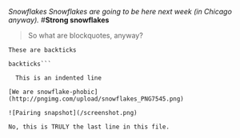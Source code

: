 *Snowflakes*
_Snowflakes are going to be here next week (in Chicago anyway)._
#__Strong snowflakes__

> So what are blockquotes, anyway?

`These are backticks`

```These are triple
backticks```

  This is an indented line

[We are snowflake-phobic](http://pngimg.com/upload/snowflakes_PNG7545.png)

![Pairing snapshot](/screenshot.png)

No, this is TRULY the last line in this file.